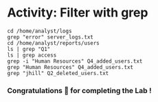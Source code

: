 # Activity: Filter with grep


```
cd /home/analyst/logs
grep "error" server_logs.txt
cd /home/analyst/reports/users
ls | grep "Q1"
ls | grep access
grep -i "Human Resources" Q4_added_users.txt
grep "Human Resources" Q4_added_users.txt
grep "jhill" Q2_deleted_users.txt
```

### Congratulations 🎉 for completing the Lab !
